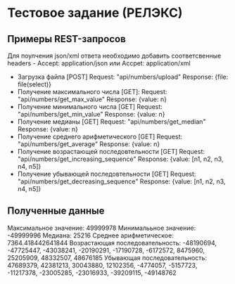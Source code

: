 # Тестовое задание (РЕЛЭКС)

## Примеры REST-запросов

Для поулчения json/xml ответа необходимо добавить соответсвенные headers - Accept: application/json или Accpet: application/xml

- Загрузка файла [POST]
  Request: "api/numbers/upload"
  Response: {file: file(select)}
- Получение максимального числа [GET]:
  Request: "api/numbers/get_max_value"
  Response: {value: n}
- Получение минимального числа [GET]
  Request: "api/numbers/get_min_value"
  Response: {value: n}
- Получение медианы [GET]
  Request: "api/numbers/get_median"
  Response: {value: n}
- Получение среднего арифметического [GET]
  Request: "api/numbers/get_average"
  Response: {value: n}
- Получение возрастающей последовтельности [GET]
  Request: "api/numbers/get_increasing_sequence"
  Response: {value: [n1, n2, n3, n4, n5]}
- Получение убывающей последовтельности [GET]
  Request: "api/numbers/get_decreasing_sequence"
  Response: {value: [n1, n2, n3, n4, n5]}
  
## Полученные данные

Максимальное значение: 49999978
Минималььное значение: -49999996
Медиана: 25216
Среднее арифметическое: 7364.418442641844
Возрастающая последовательность: -48190694, -47725447, -43038241, -20190291, -17190728, -6172572, 8475960, 25205909, 48332507, 48676185
Убывающая последовательность: 47689379, 42381213, 30043880, 12102356, -4774057, -5157723, -11217378, -23005285, -23016933, -39209115, -49148762
